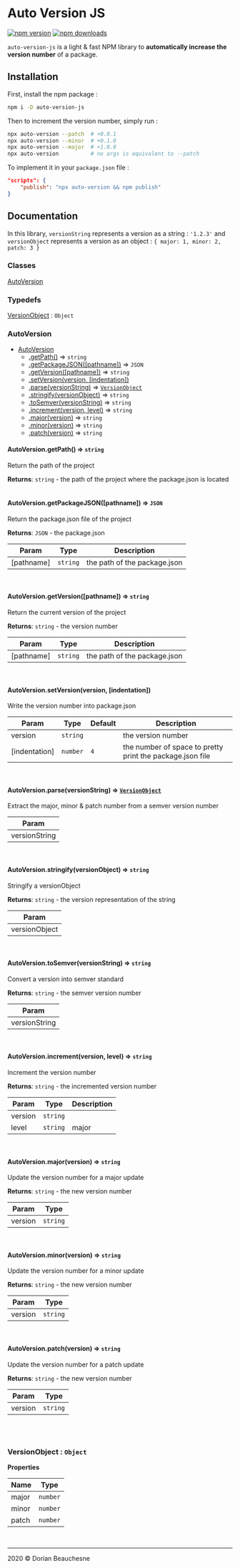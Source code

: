 # Auto Version JS

[![npm version](https://badgen.net/npm/v/auto-version-js)](https://www.npmjs.com/package/npm-auto-version)
[![npm downloads](https://badgen.net/npm/dt/auto-version-js)](https://www.npmjs.com/package/npm-auto-version)

`auto-version-js` is a light & fast NPM library to **automatically increase the version number** of a package.

## Installation
First, install the npm package :
```bash
npm i -D auto-version-js
```

Then to increment the version number, simply run :
```bash
npx auto-version --patch  # +0.0.1
npx auto-version --minor  # +0.1.0
npx auto-version --major  # +1.0.0
npx auto-version          # no args is equivalent to --patch
```

To implement it in your `package.json` file :
```json
"scripts": {
    "publish": "npx auto-version && npm publish"
}
```


## Documentation

In this library, `versionString` represents a version as a string : `'1.2.3'` and `versionObject` represents a version as an object : `{ major: 1, minor: 2, patch: 3 }`

### Classes

<dl>
<dt><a href="#AutoVersion">AutoVersion</a></dt>
<dd></dd>
</dl>

### Typedefs

<dl>
<dt><a href="#VersionObject">VersionObject</a> : <code>Object</code></dt>
<dd></dd>
</dl>

<a name="AutoVersion"></a>

### AutoVersion
<!-- Empty to hide the `**Kind**` tag in documentation -->

* [AutoVersion](#AutoVersion)
    * [.getPath()](#AutoVersion.getPath) ⇒ <code>string</code>
    * [.getPackageJSON([pathname])](#AutoVersion.getPackageJSON) ⇒ <code>JSON</code>
    * [.getVersion([pathname])](#AutoVersion.getVersion) ⇒ <code>string</code>
    * [.setVersion(version, [indentation])](#AutoVersion.setVersion)
    * [.parse(versionString)](#AutoVersion.parse) ⇒ [<code>VersionObject</code>](#VersionObject)
    * [.stringify(versionObject)](#AutoVersion.stringify) ⇒ <code>string</code>
    * [.toSemver(versionString)](#AutoVersion.toSemver) ⇒ <code>string</code>
    * [.increment(version, level)](#AutoVersion.increment) ⇒ <code>string</code>
    * [.major(version)](#AutoVersion.major) ⇒ <code>string</code>
    * [.minor(version)](#AutoVersion.minor) ⇒ <code>string</code>
    * [.patch(version)](#AutoVersion.patch) ⇒ <code>string</code>

<a name="AutoVersion.getPath"></a>

#### AutoVersion.getPath() ⇒ <code>string</code>
Return the path of the project

<!-- Empty to hide the `**Kind**` tag in documentation -->
**Returns**: <code>string</code> - the path of the project where the package.json is located  
<br />
<a name="AutoVersion.getPackageJSON"></a>

#### AutoVersion.getPackageJSON([pathname]) ⇒ <code>JSON</code>
Return the package.json file of the project

<!-- Empty to hide the `**Kind**` tag in documentation -->
**Returns**: <code>JSON</code> - the package.json  

| Param | Type | Description |
| --- | --- | --- |
| [pathname] | <code>string</code> | the path of the package.json |

<br />
<a name="AutoVersion.getVersion"></a>

#### AutoVersion.getVersion([pathname]) ⇒ <code>string</code>
Return the current version of the project

<!-- Empty to hide the `**Kind**` tag in documentation -->
**Returns**: <code>string</code> - the version number  

| Param | Type | Description |
| --- | --- | --- |
| [pathname] | <code>string</code> | the path of the package.json |

<br />
<a name="AutoVersion.setVersion"></a>

#### AutoVersion.setVersion(version, [indentation])
Write the version number into package.json

<!-- Empty to hide the `**Kind**` tag in documentation -->

| Param | Type | Default | Description |
| --- | --- | --- | --- |
| version | <code>string</code> |  | the version number |
| [indentation] | <code>number</code> | <code>4</code> | the number of space to pretty print the package.json file |

<br />
<a name="AutoVersion.parse"></a>

#### AutoVersion.parse(versionString) ⇒ [<code>VersionObject</code>](#VersionObject)
Extract the major, minor & patch number from a semver version number

<!-- Empty to hide the `**Kind**` tag in documentation -->

| Param |
| --- |
| versionString | 

<br />
<a name="AutoVersion.stringify"></a>

#### AutoVersion.stringify(versionObject) ⇒ <code>string</code>
Stringify a versionObject

<!-- Empty to hide the `**Kind**` tag in documentation -->
**Returns**: <code>string</code> - the version representation of the string  

| Param |
| --- |
| versionObject | 

<br />
<a name="AutoVersion.toSemver"></a>

#### AutoVersion.toSemver(versionString) ⇒ <code>string</code>
Convert a version into semver standard

<!-- Empty to hide the `**Kind**` tag in documentation -->
**Returns**: <code>string</code> - the semver version number  

| Param |
| --- |
| versionString | 

<br />
<a name="AutoVersion.increment"></a>

#### AutoVersion.increment(version, level) ⇒ <code>string</code>
Increment the version number

<!-- Empty to hide the `**Kind**` tag in documentation -->
**Returns**: <code>string</code> - the incremented version number  

| Param | Type | Description |
| --- | --- | --- |
| version | <code>string</code> |  |
| level | <code>string</code> | major | minor | patch |

<br />
<a name="AutoVersion.major"></a>

#### AutoVersion.major(version) ⇒ <code>string</code>
Update the version number for a major update

<!-- Empty to hide the `**Kind**` tag in documentation -->
**Returns**: <code>string</code> - the new version number  

| Param | Type |
| --- | --- |
| version | <code>string</code> | 

<br />
<a name="AutoVersion.minor"></a>

#### AutoVersion.minor(version) ⇒ <code>string</code>
Update the version number for a minor update

<!-- Empty to hide the `**Kind**` tag in documentation -->
**Returns**: <code>string</code> - the new version number  

| Param | Type |
| --- | --- |
| version | <code>string</code> | 

<br />
<a name="AutoVersion.patch"></a>

#### AutoVersion.patch(version) ⇒ <code>string</code>
Update the version number for a patch update

<!-- Empty to hide the `**Kind**` tag in documentation -->
**Returns**: <code>string</code> - the new version number  

| Param | Type |
| --- | --- |
| version | <code>string</code> | 

<br />
<br />
<a name="VersionObject"></a>

### VersionObject : <code>Object</code>
<!-- Empty to hide the `**Kind**` tag in documentation -->
**Properties**

| Name | Type |
| --- | --- |
| major | <code>number</code> | 
| minor | <code>number</code> | 
| patch | <code>number</code> | 

<br />

* * *

2020 &copy; Dorian Beauchesne
